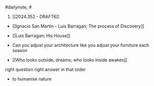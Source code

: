 #dailynote, #


1. [[2024.352 - DRAFT6]]
- [[Ignacio San Martin - Luis Barragan; The process of Discovery]]
- [[Luis Barragan; His House]]


- Can you adjust your architecture like you adjust your furniture each season
- [[Who looks outside, dreams; who looks inside awakes]]

right question
right answer
in that order

- to humanise nature